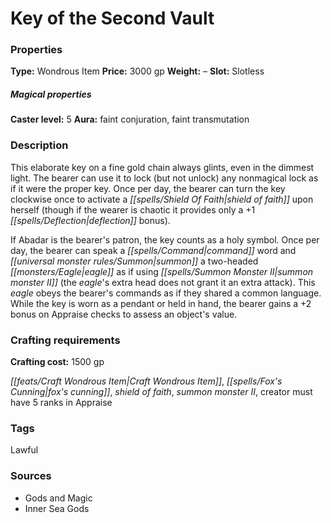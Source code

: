 ﻿---
Title: "Key of the Second Vault"
Type: "Wondrous Item"
Price: "3000 gp"
Weight: "–"
Slot: "Slotless"
Caster level: "5"
Aura: "faint conjuration, faint transmutation"
Description: |
  "This elaborate key on a fine gold chain always glints, even in the dimmest light. The bearer can use it to lock (but not unlock) any nonmagical lock as if it were the proper key. Once per day, the bearer can turn the key clockwise once to activate a _shield of faith_ upon herself (though if the wearer is chaotic it provides only a +1 deflection bonus).
  If Abadar is the bearer's patron, the key counts as a holy symbol. Once per day, the bearer can speak a command word and summon a two-headed eagle as if using _summon monster II_ (the eagle's extra head does not grant it an extra attack). This eagle obeys the bearer's commands as if they shared a common language. While the key is worn as a pendant or held in hand, the bearer gains a +2 bonus on Appraise checks to assess an object's value."
Crafting cost: "1500 gp"
Sources: "['Gods and Magic', 'Inner Sea Gods']"
---

# Key of the Second Vault

### Properties

**Type:** Wondrous Item **Price:** 3000 gp **Weight:** – **Slot:** Slotless

##### Magical properties

**Caster level:** 5 **Aura:** faint conjuration, faint transmutation

### Description

This elaborate key on a fine gold chain always glints, even in the dimmest light. The bearer can use it to lock (but not unlock) any nonmagical lock as if it were the proper key. Once per day, the bearer can turn the key clockwise once to activate a _[[spells/Shield Of Faith|shield of faith]]_ upon herself (though if the wearer is chaotic it provides only a +1 _[[spells/Deflection|deflection]]_ bonus).

If Abadar is the bearer's patron, the key counts as a holy symbol. Once per day, the bearer can speak a _[[spells/Command|command]]_ word and _[[universal monster rules/Summon|summon]]_ a two-headed _[[monsters/Eagle|eagle]]_ as if using _[[spells/Summon Monster II|summon monster II]]_ (the _eagle_'s extra head does not grant it an extra attack). This _eagle_ obeys the bearer's commands as if they shared a common language. While the key is worn as a pendant or held in hand, the bearer gains a +2 bonus on Appraise checks to assess an object's value.

### Crafting requirements

**Crafting cost:** 1500 gp

_[[feats/Craft Wondrous Item|Craft Wondrous Item]]_, _[[spells/Fox's Cunning|fox's cunning]]_, _shield of faith_, _summon monster II_, creator must have 5 ranks in Appraise

### Tags

Lawful

### Sources

* Gods and Magic
* Inner Sea Gods